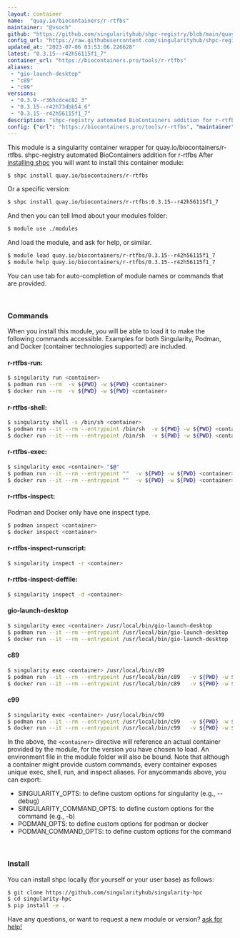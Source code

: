 ```yaml
---
layout: container
name:  "quay.io/biocontainers/r-rtfbs"
maintainer: "@vsoch"
github: "https://github.com/singularityhub/shpc-registry/blob/main/quay.io/biocontainers/r-rtfbs/container.yaml"
config_url: "https://raw.githubusercontent.com/singularityhub/shpc-registry/main/quay.io/biocontainers/r-rtfbs/container.yaml"
updated_at: "2023-07-06 03:53:06.226628"
latest: "0.3.15--r42h56115f1_7"
container_url: "https://biocontainers.pro/tools/r-rtfbs"
aliases:
 - "gio-launch-desktop"
 - "c89"
 - "c99"
versions:
 - "0.3.9--r36hcdcec82_3"
 - "0.3.15--r42h73dbb54_6"
 - "0.3.15--r42h56115f1_7"
description: "shpc-registry automated BioContainers addition for r-rtfbs"
config: {"url": "https://biocontainers.pro/tools/r-rtfbs", "maintainer": "@vsoch", "description": "shpc-registry automated BioContainers addition for r-rtfbs", "latest": {"0.3.15--r42h56115f1_7": "sha256:7073362f88cab5f9deed1faac45dce44148e1eee969188e712cf4caf0ddd5efa"}, "tags": {"0.3.9--r36hcdcec82_3": "sha256:f0298e2aff2b8d34944e5c5582cad819cf72fb1a31c5e8b17a3698ced9a00e1d", "0.3.15--r42h73dbb54_6": "sha256:7e51e9020f2249bbc2a58f7ae9028fe616afcaf0f08c0dd2e24aa10fd071abc9", "0.3.15--r42h56115f1_7": "sha256:7073362f88cab5f9deed1faac45dce44148e1eee969188e712cf4caf0ddd5efa"}, "docker": "quay.io/biocontainers/r-rtfbs", "aliases": {"gio-launch-desktop": "/usr/local/bin/gio-launch-desktop", "c89": "/usr/local/bin/c89", "c99": "/usr/local/bin/c99"}}
---
```


This module is a singularity container wrapper for quay.io/biocontainers/r-rtfbs.
shpc-registry automated BioContainers addition for r-rtfbs
After [installing shpc](#install) you will want to install this container module:


```bash
$ shpc install quay.io/biocontainers/r-rtfbs
```

Or a specific version:

```bash
$ shpc install quay.io/biocontainers/r-rtfbs:0.3.15--r42h56115f1_7
```

And then you can tell lmod about your modules folder:

```bash
$ module use ./modules
```

And load the module, and ask for help, or similar.

```bash
$ module load quay.io/biocontainers/r-rtfbs/0.3.15--r42h56115f1_7
$ module help quay.io/biocontainers/r-rtfbs/0.3.15--r42h56115f1_7
```

You can use tab for auto-completion of module names or commands that are provided.

<br>

### Commands

When you install this module, you will be able to load it to make the following commands accessible.
Examples for both Singularity, Podman, and Docker (container technologies supported) are included.

#### r-rtfbs-run:

```bash
$ singularity run <container>
$ podman run --rm  -v ${PWD} -w ${PWD} <container>
$ docker run --rm  -v ${PWD} -w ${PWD} <container>
```

#### r-rtfbs-shell:

```bash
$ singularity shell -s /bin/sh <container>
$ podman run --it --rm --entrypoint /bin/sh  -v ${PWD} -w ${PWD} <container>
$ docker run --it --rm --entrypoint /bin/sh  -v ${PWD} -w ${PWD} <container>
```

#### r-rtfbs-exec:

```bash
$ singularity exec <container> "$@"
$ podman run --it --rm --entrypoint ""  -v ${PWD} -w ${PWD} <container> "$@"
$ docker run --it --rm --entrypoint ""  -v ${PWD} -w ${PWD} <container> "$@"
```

#### r-rtfbs-inspect:

Podman and Docker only have one inspect type.

```bash
$ podman inspect <container>
$ docker inspect <container>
```

#### r-rtfbs-inspect-runscript:

```bash
$ singularity inspect -r <container>
```

#### r-rtfbs-inspect-deffile:

```bash
$ singularity inspect -d <container>
```


#### gio-launch-desktop

```bash
$ singularity exec <container> /usr/local/bin/gio-launch-desktop
$ podman run --it --rm --entrypoint /usr/local/bin/gio-launch-desktop   -v ${PWD} -w ${PWD} <container> -c " $@"
$ docker run --it --rm --entrypoint /usr/local/bin/gio-launch-desktop   -v ${PWD} -w ${PWD} <container> -c " $@"
```


#### c89

```bash
$ singularity exec <container> /usr/local/bin/c89
$ podman run --it --rm --entrypoint /usr/local/bin/c89   -v ${PWD} -w ${PWD} <container> -c " $@"
$ docker run --it --rm --entrypoint /usr/local/bin/c89   -v ${PWD} -w ${PWD} <container> -c " $@"
```


#### c99

```bash
$ singularity exec <container> /usr/local/bin/c99
$ podman run --it --rm --entrypoint /usr/local/bin/c99   -v ${PWD} -w ${PWD} <container> -c " $@"
$ docker run --it --rm --entrypoint /usr/local/bin/c99   -v ${PWD} -w ${PWD} <container> -c " $@"
```



In the above, the `<container>` directive will reference an actual container provided
by the module, for the version you have chosen to load. An environment file in the
module folder will also be bound. Note that although a container
might provide custom commands, every container exposes unique exec, shell, run, and
inspect aliases. For anycommands above, you can export:

 - SINGULARITY_OPTS: to define custom options for singularity (e.g., --debug)
 - SINGULARITY_COMMAND_OPTS: to define custom options for the command (e.g., -b)
 - PODMAN_OPTS: to define custom options for podman or docker
 - PODMAN_COMMAND_OPTS: to define custom options for the command

<br>

### Install

You can install shpc locally (for yourself or your user base) as follows:

```bash
$ git clone https://github.com/singularityhub/singularity-hpc
$ cd singularity-hpc
$ pip install -e .
```

Have any questions, or want to request a new module or version? [ask for help!](https://github.com/singularityhub/singularity-hpc/issues)